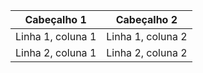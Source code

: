 |    Cabeçalho 1    |    Cabeçalho 2    |
|:-----------------:|:-----------------:|
| Linha 1, coluna 1 | Linha 1, coluna 2 |
| Linha 2, coluna 1 | Linha 2, coluna 2 |